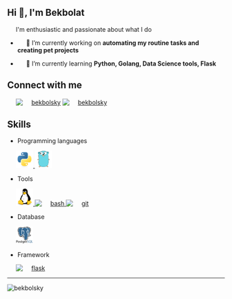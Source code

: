 <!--
**bekbolsky/bekbolsky** is a ✨ _special_ ✨ repository because its `README.md` (this file) appears on your GitHub profile.
-->

## Hi 👋, I'm Bekbolat

I'm enthusiastic and passionate about what I do

- 🔭 I’m currently working on **automating my routine tasks and creating pet projects**

- 🌱 I’m currently learning **Python, Golang, Data Science tools, Flask**

## Connect with me

<p align="left">
  <a href="https://linkedin.com/in/bekbolsky" target="blank"><img align="center" src="https://raw.githubusercontent.com/rahuldkjain/github-profile-readme-generator/master/src/images/icons/Social/linked-in-alt.svg" alt="bekbolsky" height="30" width="40" /></a>
  <a href="https://www.hackerrank.com/bekbolsky" target="blank"><img align="center" src="https://raw.githubusercontent.com/rahuldkjain/github-profile-readme-generator/master/src/images/icons/Social/hackerrank.svg" alt="bekbolsky" height="30" width="40" /></a>
</p>

## Skills

<style>
  p {
    text-indent: 20px;
  }
</style>

- Programming languages
<p align="left">
  <a href="https://www.python.org" target="_blank"> <img src="https://raw.githubusercontent.com/devicons/devicon/master/icons/python/python-original.svg" alt="python" width="40" height="40"/> </a>
  <a href="https://golang.org" target="_blank"> <img src="https://raw.githubusercontent.com/devicons/devicon/master/icons/go/go-original.svg" alt="go" width="40" height="40"/> </a>
</p>

- Tools
<p align="left">
  <a href="https://www.linux.org/" target="_blank"> <img src="https://raw.githubusercontent.com/devicons/devicon/master/icons/linux/linux-original.svg" alt="linux" width="40" height="40"/> </a>
  <a href="https://www.gnu.org/software/bash/" target="_blank"> <img src="https://www.vectorlogo.zone/logos/gnu_bash/gnu_bash-icon.svg" alt="bash" width="40" height="40"/> </a>
  <a href="https://git-scm.com/" target="_blank"> <img src="https://www.vectorlogo.zone/logos/git-scm/git-scm-icon.svg" alt="git" width="40" height="40"/> </a>
</p>

- Database
<p align="left">
  <a href="https://www.postgresql.org" target="_blank"> <img src="https://raw.githubusercontent.com/devicons/devicon/master/icons/postgresql/postgresql-original-wordmark.svg" alt="postgresql" width="40" height="40"/> </a>
</p>

- Framework
<p align="left">
  <a href="https://flask.palletsprojects.com/" target="_blank"> <img src="https://www.vectorlogo.zone/logos/pocoo_flask/pocoo_flask-icon.svg" alt="flask" width="40" height="40"/> </a>
</p>

---

<img src="https://github-readme-stats.vercel.app/api?username=bekbolsky&show_icons=true&theme=dracula&locale=en" alt="bekbolsky" />
